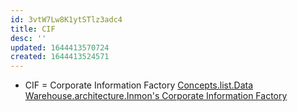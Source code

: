 ```yaml
---
id: 3vtW7Lw8K1ytSTlz3adc4
title: CIF
desc: ''
updated: 1644413570724
created: 1644413524571
---
```


* CIF = Corporate Information Factory
[Concepts.list.Data Warehouse.architecture.Inmon's Corporate Information Factory](Inmon's%20Corporate%20Information%20Factory)